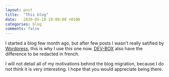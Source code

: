 ```yaml
---
layout: post
title:  "This blog"
date:   2020-05-10 10:00:00 +0100
categories: blog
comments: false
---
```

I started a blog few month ago, but after few posts I wasn't really satified by [Wordpress][1], this is why I use this one
now. [DEV-BOX][2] also have the difference to be redacted in french.

I will not detail all of my motivations behind the blog migration, because I do not think it is very interesting. I
hope that you would appreciate being there.


[1]: https://wordpress.org/
[2]: https://flamarosdevbox.wordpress.com
